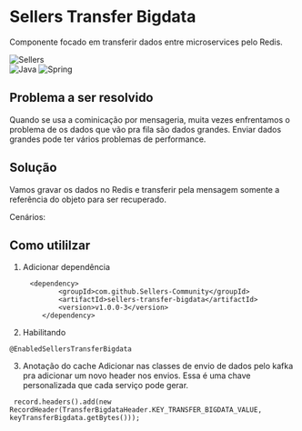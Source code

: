 # Sellers Transfer Bigdata
Componente focado em transferir dados entre microservices pelo Redis.

![Sellers](https://img.shields.io/badge/project-%20Sellers%20Developer%20Community%20-orange) <br>
![Java](https://img.shields.io/badge/java-%23ED8B00.svg?style=for-the-badge&logo=java&logoColor=white)
![Spring](https://img.shields.io/badge/spring-%236DB33F.svg?style=for-the-badge&logo=spring&logoColor=white)

## Problema a ser resolvido
Quando se usa a cominicação por mensageria, muita vezes enfrentamos o problema de os dados que vão pra fila são dados grandes.
Enviar dados grandes pode ter vários problemas de performance.

## Solução
Vamos gravar os dados no Redis e transferir pela mensagem somente a referência do objeto para ser recuperado.

Cenários:


## Como utililzar
1. Adicionar dependência

```
     <dependency>
            <groupId>com.github.Sellers-Community</groupId>
            <artifactId>sellers-transfer-bigdata</artifactId>
            <version>v1.0.0-3</version>
        </dependency>
```

2. Habilitando 

```
@EnabledSellersTransferBigdata
```

3. Anotação do cache
Adicionar nas classes de envio de dados pelo kafka pra adicionar um novo header nos envios.
Essa é uma chave personalizada que cada serviço pode gerar.
```
 record.headers().add(new RecordHeader(TransferBigdataHeader.KEY_TRANSFER_BIGDATA_VALUE, keyTransferBigdata.getBytes()));
```

